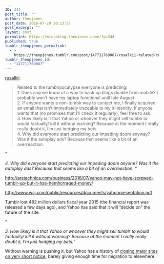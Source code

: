 ```yaml
---
ID: 344
post_title: ""
author: theojones
post_date: 2016-07-20 20:13:57
post_excerpt: ""
layout: post
permalink: https://microblog.theojones.name/?p=344
published: true
tumblr_theopjones_permalink:
  - >
    https://theopjones.tumblr.com/post/147711769087/rusalkii-related-to-the-tumblrpocalypse
tumblr_theopjones_id:
  - "147711769087"
---
```

<p><a class="tumblr_blog" href="http://rusalkii.tumblr.com/post/147711293402">rusalkii</a>:</p>
<blockquote>
<p>Related to the tumblrpocalypse everyone is predicting: <br />
1. Does anyone know of a way to back up blogs doable from mobile? I probably won’t have my laptop functional until late August<br />
2. If anyone wants a non-tumblr way to contact me, I finally acquired an email that isn’t immediately traceable to my irl identity. If anyone wants that (no promises that I’ll check it regularly), feel free to ask.<br />
3. How likely is it that Yahoo or whoever they might sell tumblr to would /actually/ kill it without warning? Because at the moment I really really doubt it, I’m just hedging my bets.<br />
4. Why did everyone start predicting our impeding doom anyway? Was it the autoplay ads? Because that seems like a bit of an overreaction.</p>
</blockquote>

<p>“

<i>4. Why did everyone start predicting our impeding doom anyone? Was it the autoplay ads? Because that seems like a bit of an overreaction.</i>
“
<br /></p><p><a href="http://arstechnica.com/business/2016/07/yahoo-may-not-have-screwed-tumblr-up-but-it-has-hemhorraged-money/">http://arstechnica.com/business/2016/07/yahoo-may-not-have-screwed-tumblr-up-but-it-has-hemhorraged-money/</a><br /></p><p><a href="http://www.wsj.com/public/resources/documents/yahoopresentation.pdf">http://www.wsj.com/public/resources/documents/yahoopresentation.pdf</a><br /></p><p>Tumblr lost 482 million dollars fiscal year 2015 (the financial report was released a few days ago), and Yahoo has said that it will “decide on” the future of the site. </p><p>“

<i>3. How likely is it that Yahoo or whoever they might sell tumblr to would /actually/ kill it without warning? Because at the moment I really really doubt it, I’m just hedging my bets.</i>”<br /></p><p>Without warning is pushing it, but Yahoo has a history of <a href="http://www.archiveteam.org/index.php?title=GeoCities">closing major sites on very short notice</a>, barely giving enough time for migration to elsewhere. </p>